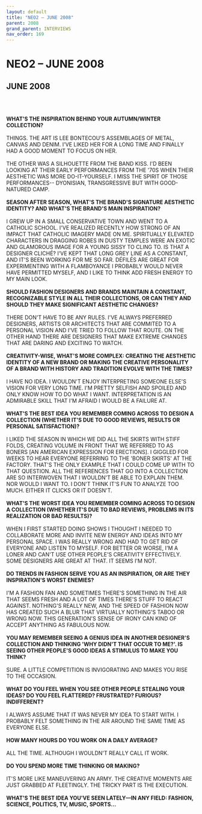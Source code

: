 ```yaml
---
layout: default
title: "NEO2 – JUNE 2008"
parent: 2008
grand_parent: INTERVIEWS
nav_order: 169
---
```


# NEO2 – JUNE 2008
## JUNE 2008

<br><br></p>
<p><b>WHAT'S THE INSPIRATION BEHIND YOUR AUTUMN/WINTER COLLECTION?</b> <br />
<br />
THINGS. THE ART IS LEE BONTECOU'S ASSEMBLAGES OF METAL, CANVAS AND DENIM. I'VE LIKED HER FOR A LONG TIME AND FINALLY HAD A GOOD MOMENT TO FOCUS ON HER. <br />
<br />
THE OTHER WAS A SILHOUETTE FROM THE BAND KISS. I'D BEEN LOOKING AT THEIR EARLY PERFORMANCES FROM THE '70S WHEN THEIR AESTHETIC WAS MORE DO-IT-YOURSELF. I MISS THE SPIRIT OF THOSE PERFORMANCES-- DYONISIAN, TRANSGRESSIVE BUT WITH GOOD-NATURED CAMP. <br />
<br />
<b>SEASON AFTER SEASON, WHAT'S THE BRAND'S SIGNATURE AESTHETIC IDENTITY? AND WHAT'S THE BRAND'S MAIN INSPIRATION?</b> <br />
<br />
I GREW UP IN A SMALL CONSERVATIVE TOWN AND WENT TO A CATHOLIC SCHOOL. I'VE REALIZED RECENTLY HOW STRONG OF AN IMPACT THAT CATHOLIC IMAGERY MADE ON ME. SPIRITUALLY ELEVATED CHARACTERS IN DRAGGING ROBES IN DUSTY TEMPLES WERE AN EXOTIC AND GLAMOROUS IMAGE FOR A YOUNG SISSY TO CLING TO. IS THAT A DESIGNER CLICHÉ? I'VE KEPT THAT LONG GREY LINE AS A CONSTANT, AND IT'S BEEN WORKING FOR ME SO FAR. DÉFILÉS ARE GREAT FOR EXPERIMENTING WITH A FLAMBOYANCE I PROBABLY WOULD NEVER HAVE PERMITTED MYSELF, AND I LIKE TO THINK ADD FRESH ENERGY TO MY MAIN LOOK. <br />
<br />
<b>SHOULD FASHION DESIGNERS AND BRANDS MAINTAIN A CONSTANT, RECOGNIZABLE STYLE IN ALL THEIR COLLECTIONS, OR CAN THEY AND SHOULD THEY MAKE SIGNIFICANT AESTHETIC CHANGES?</b> <br />
<br />
THERE DON'T HAVE TO BE ANY RULES. I'VE ALWAYS PREFERRED DESIGNERS, ARTISTS OR ARCHITECTS THAT ARE COMMITED TO A PERSONAL VISION AND I'VE TRIED TO FOLLOW THAT ROUTE. ON THE OTHER HAND THERE ARE DESIGNERS THAT MAKE EXTREME CHANGES THAT ARE DARING AND EXCITING TO WATCH. <br />
<br />
<b>CREATIVITY-WISE, WHAT'S MORE COMPLEX: CREATING THE AESTHETIC IDENTITY OF A NEW BRAND OR MAKING THE CREATIVE PERSONALITY OF A BRAND WITH HISTORY AND TRADITION EVOLVE WITH THE TIMES?</b> <br />
<br />
I HAVE NO IDEA. I WOULDN'T ENJOY INTERPRETING SOMEONE ELSE'S VISION FOR VERY LONG TIME. I'M PRETTY SELFISH AND SPOILED AND ONLY KNOW HOW TO DO WHAT I WANT. INTERPRETATION IS AN ADMIRABLE SKILL THAT I'M AFRAID I WOULD BE A FAILURE AT. <br />
<br />
<b>WHAT'S THE BEST IDEA YOU REMEMBER COMING ACROSS TO DESIGN A COLLECTION (WHETHER IT'S DUE TO GOOD REVIEWS, RESULTS OR PERSONAL SATISFACTION)?</b> <br />
<br />
I LIKED THE SEASON IN WHICH WE DID ALL THE SKIRTS WITH STIFF FOLDS, CREATING VOLUME IN FRONT THAT WE REFERRED TO AS BONERS [AN AMERICAN EXPRESSION FOR ERECTIONS]. I GIGGLED FOR WEEKS TO HEAR EVERYONE REFERRING TO THE 'BONER SKIRTS' AT THE FACTORY. THAT'S THE ONLY EXAMPLE THAT I COULD COME UP WITH TO THAT QUESTION. ALL THE REFERENCES THAT GO INTO A COLLECTION ARE SO INTERWOVEN THAT I WOULDN'T BE ABLE TO EXPLAIN THEM. NOR WOULD I WANT TO. I DON'T THINK IT'S FUN TO ANALYZE TOO MUCH. EITHER IT CLICKS OR IT DOESN'T. <br />
<br />
<b>WHAT'S THE WORST IDEA YOU REMEMBER COMING ACROSS TO DESIGN A COLLECTION (WHETHER IT'S DUE TO BAD REVIEWS, PROBLEMS IN ITS REALIZATION OR BAD RESULTS)?</b> <br />
<br />
WHEN I FIRST STARTED DOING SHOWS I THOUGHT I NEEDED TO COLLABORATE MORE AND INVITE NEW ENERGY AND IDEAS INTO MY PERSONAL SPACE. I WAS REALLY WRONG AND HAD TO GET RID OF EVERYONE AND LISTEN TO MYSELF. FOR BETTER OR WORSE, I'M A LONER AND CAN'T USE OTHER PEOPLE'S CREATIVITY EFFECTIVELY. SOME DESIGNERS ARE GREAT AT THAT. IT SEEMS I'M NOT. <br />
<br />
<b>DO TRENDS IN FASHION SERVE YOU AS AN INSPIRATION, OR ARE THEY INSPIRATION'S WORST ENEMIES?</b> <br />
<br />
I'M A FASHION FAN AND SOMETIMES THERE'S SOMETHING IN THE AIR THAT SEEMS FRESH AND A LOT OF TIMES THERE'S STUFF TO REACT AGAINST. NOTHING'S REALLY NEW, AND THE SPEED OF FASHION NOW HAS CREATED SUCH A BLUR THAT VIRTUALLY NOTHING'S TABOO OR WRONG NOW. THIS GENERATION'S SENSE OF IRONY CAN KIND OF ACCEPT ANYTHING AS FABULOUS NOW. <br />
<br />
<b>YOU MAY REMEMBER SEEING A GENIUS IDEA IN ANOTHER DESIGNER'S COLLECTION AND THINKING 'WHY DIDN'T THAT OCCUR TO ME?'. IS SEEING OTHER PEOPLE'S GOOD IDEAS A STIMULUS TO MAKE YOU THINK?</b> <br />
<br />
SURE. A LITTLE COMPETITION IS INVIGORATING AND MAKES YOU RISE TO THE OCCASION. <br />
<br />
<b>WHAT DO YOU FEEL WHEN YOU SEE OTHER PEOPLE STEALING YOUR IDEAS? DO YOU FEEL FLATTERED? FRUSTRATED? FURIOUS? INDIFFERENT?</b> <br />
<br />
I ALWAYS ASSUME THAT IT WAS NEVER MY IDEA TO START WITH. I PROBABLY FELT SOMETHING IN THE AIR AROUND THE SAME TIME AS EVERYONE ELSE. <br />
<br />
<b>HOW MANY HOURS DO YOU WORK ON A DAILY AVERAGE?</b> <br />
<br />
ALL THE TIME. ALTHOUGH I WOULDN'T REALLY CALL IT WORK. <br />
<br />
<b>DO YOU SPEND MORE TIME THINKING OR MAKING?</b> <br />
<br />
IT'S MORE LIKE MANEUVERING AN ARMY. THE CREATIVE MOMENTS ARE JUST GRABBED AT FLEETINGLY. THE TRICKY PART IS THE EXECUTION. <br />
<br />
<b>WHAT'S THE BEST IDEA YOU'VE SEEN LATELY—IN ANY FIELD: FASHION, SCIENCE, POLITICS, TV, MUSIC, SPORTS...</b> <br />
<br />

